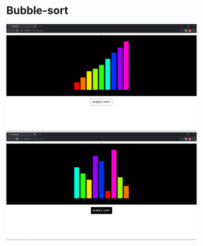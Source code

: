 # Bubble-sort


![alt text](https://github.com/DivasRegmi/Bubble-sort/blob/master/img/Screenshot%20(129).png?raw=true)
![alt text](https://github.com/DivasRegmi/Bubble-sort/blob/master/img/Screenshot%20(130).png?raw=true)
